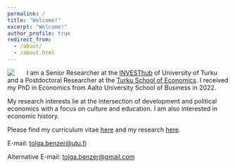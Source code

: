 ```yaml
---
permalink: /
title: "Welcome!"
excerpt: "Welcome!"
author_profile: true
redirect_from: 
  - /about/
  - /about.html
---
```


<img style="float: left; padding-right: 25px;" src="https://user-images.githubusercontent.com/59729056/132135190-2d134213-c4a4-404c-a132-6b82c2c56aea.png" align="left">

I am a Senior Researcher at the [INVESThub](https://www.utu.fi/en/investhub) of University of Turku and a Postdoctoral Researcher at the [Turku School of Economics](https://www.utu.fi/en/university/turku-school-of-economics/economics). I received my PhD in Economics from Aalto University School of Business in 2022.

My research interests lie at the intersection of development and political economics with a focus on culture and education. I am also interested in economic history.

Please find my curriculum vitae [here](https://tolgabenzer.github.io/files/benzer_cv.pdf) and my research [here](https://tolgabenzer.com/research/).

E-mail: [tolga.benzer@utu.fi](mailto:tolga.benzer@utu.fi) 

Alternative E-mail:    [tolga.benzer@gmail.com](mailto:tolga.benzer@gmail.com)

